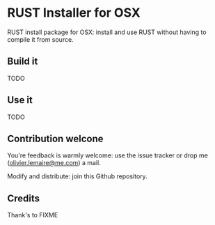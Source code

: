 # RUST Installer for OSX

RUST install package for OSX: install and use RUST without having to compile it from source.

## Build it
TODO

## Use it
TODO

## Contribution welcone
You're feedback is warmly welcome: use the issue tracker or drop me (<olivier.lemaire@me.com>) a mail.

Modify and distribute: join this Github repository.

## Credits
Thank's to FIXME
